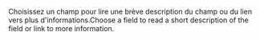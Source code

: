 <span data-ttu-id="786ab-101">Choisissez un champ pour lire une brève description du champ ou du lien vers plus d'informations.</span><span class="sxs-lookup"><span data-stu-id="786ab-101">Choose a field to read a short description of the field or link to more information.</span></span>
